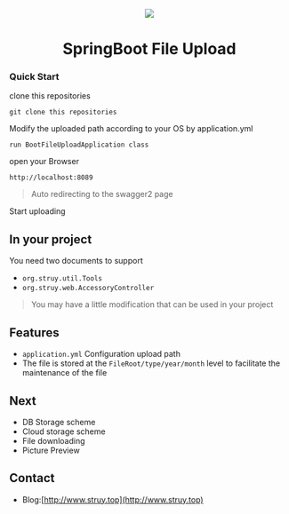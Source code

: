 <p align="center">
    <img  src="http://oqr3htxnb.bkt.clouddn.com/17-12-2/61918887.jpg">
</p>
<h1 align="center">SpringBoot File Upload</h1>


### Quick Start

clone this repositories

```
git clone this repositories
```

Modify the uploaded path according to your OS by application.yml

```
run BootFileUploadApplication class
```

open your Browser

```
http://localhost:8089
```

>Auto redirecting to the swagger2 page

Start uploading

## In your project

You need two documents to support

- `org.struy.util.Tools`
- `org.struy.web.AccessoryController`

>You may have a little modification that can be used in your project



## Features
- `application.yml` Configuration upload path
- The file is stored at the `FileRoot/type/year/month` level to facilitate the maintenance of the file

## Next
- DB Storage scheme
- Cloud storage scheme
- File downloading
- Picture Preview

## Contact
- Blog:[http://www.struy.top](http://www.struy.top)